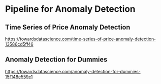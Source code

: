 # Pipeline for Anomaly Detection

## Time Series of Price Anomaly Detection
https://towardsdatascience.com/time-series-of-price-anomaly-detection-13586cd5ff46


## Anomaly Detection for Dummies
https://towardsdatascience.com/anomaly-detection-for-dummies-15f148e559c1 



